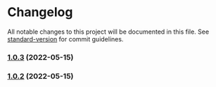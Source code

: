 # Changelog

All notable changes to this project will be documented in this file. See [standard-version](https://github.com/conventional-changelog/standard-version) for commit guidelines.

### [1.0.3](https://github.com/conjoon/extjs-dev-imapusersim/compare/v1.0.2...v1.0.3) (2022-05-15)

### [1.0.2](https://github.com/conjoon/extjs-dev-imapusersim/compare/v1.0.1...v1.0.2) (2022-05-15)
